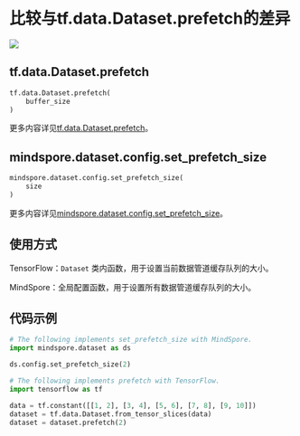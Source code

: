 # 比较与tf.data.Dataset.prefetch的差异

<a href="https://gitee.com/mindspore/docs/blob/r2.1/docs/mindspore/source_zh_cn/note/api_mapping/tensorflow_diff/prefetch.md" target="_blank"><img src="https://mindspore-website.obs.cn-north-4.myhuaweicloud.com/website-images/r2.1/resource/_static/logo_source.png"></a>

## tf.data.Dataset.prefetch

```python
tf.data.Dataset.prefetch(
    buffer_size
)
```

更多内容详见[tf.data.Dataset.prefetch](https://www.tensorflow.org/versions/r2.6/api_docs/python/tf/data/Dataset#prefetch)。

## mindspore.dataset.config.set_prefetch_size

```python
mindspore.dataset.config.set_prefetch_size(
    size
)
```

更多内容详见[mindspore.dataset.config.set_prefetch_size](https://www.mindspore.cn/docs/zh-CN/r2.1/api_python/dataset/mindspore.dataset.config.set_prefetch_size.html#mindspore.dataset.config.set_prefetch_size)。

## 使用方式

TensorFlow：`Dataset` 类内函数，用于设置当前数据管道缓存队列的大小。

MindSpore：全局配置函数，用于设置所有数据管道缓存队列的大小。

## 代码示例

```python
# The following implements set_prefetch_size with MindSpore.
import mindspore.dataset as ds

ds.config.set_prefetch_size(2)

# The following implements prefetch with TensorFlow.
import tensorflow as tf

data = tf.constant([[1, 2], [3, 4], [5, 6], [7, 8], [9, 10]])
dataset = tf.data.Dataset.from_tensor_slices(data)
dataset = dataset.prefetch(2)
```
